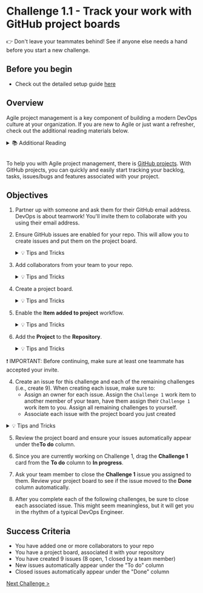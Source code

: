 # Challenge 1.1 - Track your work with GitHub project boards

👉 Don't leave your teammates behind! See if anyone else needs a hand before you start a new challenge.

## Before you begin

* Check out the detailed setup guide [here](/2%20-%20DevOps%20with%20GitHub/Setup/readme.md)


## Overview

Agile project management is a key component of building a modern DevOps culture at your organization. If you are new to Agile or just want a refresher, check out the additional reading materials below.

<details>
<summary>📚 Additional Reading</summary>
<ul>
<li><a href="https://docs.microsoft.com/en-us/azure/devops/learn/agile/what-is-agile">What is Agile?</a></li>
<li><a href="https://docs.microsoft.com/en-us/azure/devops/learn/agile/what-is-scrum">What is Scrum</a></li>
<li><a href="https://docs.microsoft.com/en-us/azure/devops/learn/agile/what-is-kanban">What is Kanban</a></li>
<li><a href="https://docs.microsoft.com/en-us/azure/devops/learn/agile/what-is-agile-development">What is Agile Development?</a></li>
</ul>
</details>
<br />

To help you with Agile project management, there is [GitHub projects](https://docs.github.com/en/issues/planning-and-tracking-with-projects/learning-about-projects/about-projects). With GitHub projects, you can quickly and easily start tracking your backlog, tasks, issues/bugs and features associated with your project.  

## Objectives

1. Partner up with someone and ask them for their GitHub email address. DevOps is about teamwork! You'll invite them to collaborate with you using their email address.

2. Ensure GitHub issues are enabled for your repo. This will allow you to create issues and put them on the project board. 

    <details>
    <summary>💡 Tips and Tricks</summary>
    Issues should be enabled by default, but you can check in the ⚙️ settings for your repository.
    On the *General* tab, check the *Features* heading
    </details>


3. Add collaborators from your team to your repo. 

    <details>
    <summary>💡 Tips and Tricks</summary>
    To add collaborators:
    <ul>
    <li>In your repository, select "Settings"</li>
    <li>On the left hand side, select "Collaborators"</li>
    <li>Select "Add people"</li>
    <li>In the popup, enter the user you wish to add</li>
    <li>The user will need to accept the invite before this is complete.</li>
    </ul>
    </details>

4. Create a project board.

    <details>
    <summary>💡 Tips and Tricks</summary>
    To create a project board:
    <ul>
    <li>Navigate to your profile</li>
    <li>Select <strong>New Project</strong></li>
    <li>Select the <strong>Board</strong> option under <strong>Start from scratch</strong></li>
    <li>Optionally change the name of your project</li>
    <li>Select Create</li>
    <li>In your repository, select <strong>Projects</strong></li>
    <li>Select <strong>Link a Project</strong> and select your project</li>
    </ul>
    </details>

5. Enable the **Item added to project** workflow.

    <details>
    <summary>💡 Tips and Tricks</summary>
    To edit workflows:
    <ul>
    <li>In your project, select the ellipsis <code>...</code> and select <strong>Workflows</strong></li>
    <li>In the default workflows list, select <strong>Item added to project</strong> and set the status to <strong>On</strong></li>
    </ul>
    </details>

6. Add the **Project** to the **Repository**.

    <details>
    <summary>💡 Tips and Tricks</summary>
    To create a project board:
    <ul>
    <li>In your repository, select <strong>Projects</strong></li>
    <li>In your repository, select <strong>Add project</strong></li>
    <li>Select the project you created</li>
    </ul>
    </details>

❗ IMPORTANT: Before continuing, make sure at least one teammate has accepted your invite.

4. Create an issue for this challenge and each of the remaining challenges (i.e., create 9). When creating each issue, make sure to:
    - Assign an owner for each issue. Assign the `Challenge 1` work item to another member of your team, have them assign their `Challenge 1` work item to you. Assign all remaining challenges to yourself.
    - Associate each issue with the project board you just created 

<details>
<summary>💡 Tips and Tricks</summary>
To create issues:
<ul>
<li>In your repository, select <strong>Issues</strong> </li>
<li>Select <strong>New Issue</strong></li>
<li>Create the issue for each challenge. Make sure you link the issue to the project on the right hand side before creating.</li>
<li> New issues if linked properly should show up in the <strong>To do</strong> column. Once you set to closed, it should move to <strong>Done</strong> column. If you are viewing the </li>
</ul>
</details>

5. Review the project board and ensure your issues automatically appear under the**To do** column.

6. Since you are currently working on Challenge 1, drag the **Challenge 1** card from the **To do** column to **In progress**.

7. Ask your team member to close the **Challenge 1** issue you assigned to them. Review your project board to see if the issue moved to the **Done** column automatically. 

8. After you complete each of the following challenges, be sure to close each associated issue. This might seem meaningless, but it will get you in the rhythm of a typical DevOps Engineer.

## Success Criteria

- You have added one or more collaborators to your repo
- You have a project board, associated it with your repository
- You have created 9 issues (8 open, 1 closed by a team member)
- New issues automatically appear under the "To do" column
- Closed issues automatically appear under the "Done" column

[Next Challenge >](../1.2/readme.md)

